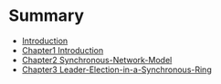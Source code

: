 # Summary

* [Introduction](README.md)
* [Chapter1 Introduction](chapter1-introductionmd.md)
* [Chapter2 Synchronous-Network-Model](chapter2-synchronous-network-modelmd.md)
* [Chapter3 Leader-Election-in-a-Synchronous-Ring](chapter3-leader-election-in-a-synchronous-ring.md)

